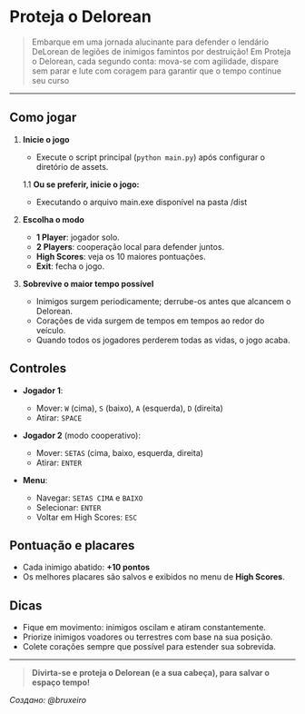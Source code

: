 # Proteja o Delorean

> Embarque em uma jornada alucinante para defender o lendário DeLorean de legiões de inimigos famintos por destruição! Em Proteja o Delorean, cada segundo conta: mova-se com agilidade, dispare sem parar e lute com coragem para garantir que o tempo continue seu curso

---

## Como jogar

1. **Inicie o jogo**

   * Execute o script principal (`python main.py`) após configurar o diretório de assets.
   
    1.1 **Ou se preferir, inicie o jogo:**

    * Executando o arquivo main.exe disponível na pasta /dist

2. **Escolha o modo**

   * **1 Player**: jogador solo.
   * **2 Players**: cooperação local para defender juntos.
   * **High Scores**: veja os 10 maiores pontuações.
   * **Exit**: fecha o jogo.
3. **Sobrevive o maior tempo possível**

   * Inimigos surgem periodicamente; derrube-os antes que alcancem o Delorean.
   * Corações de vida surgem de tempos em tempos ao redor do veículo.
   * Quando todos os jogadores perderem todas as vidas, o jogo acaba.

## Controles

* **Jogador 1**:

  * Mover: `W` (cima), `S` (baixo), `A` (esquerda), `D` (direita)
  * Atirar: `SPACE`

* **Jogador 2** (modo cooperativo):

  * Mover: `SETAS` (cima, baixo, esquerda, direita)
  * Atirar: `ENTER`

* **Menu**:

  * Navegar: `SETAS CIMA` e `BAIXO`
  * Selecionar: `ENTER`
  * Voltar em High Scores: `ESC`

## Pontuação e placares

* Cada inimigo abatido: **+10 pontos**
* Os melhores placares são salvos e exibidos no menu de **High Scores**.

## Dicas

* Fique em movimento: inimigos oscilam e atiram constantemente.
* Priorize inimigos voadores ou terrestres com base na sua posição.
* Colete corações sempre que possível para estender sua sobrevida.

---

> **Divirta-se e proteja o Delorean (e a sua cabeça), para salvar o espaço tempo!**

*Создано: @bruxeiro*
